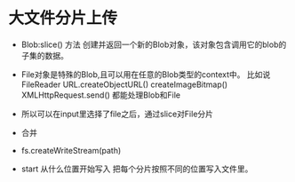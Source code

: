 # 大文件分片上传

- Blob:slice() 方法 创建并返回一个新的Blob对象，该对象包含调用它的blob的子集的数据。

* File对象是特殊的Blob,且可以用在任意的Blob类型的context中。 比如说 FileReader URL.createObjectURL() createImageBitmap() XMLHttpRequest.send() 都能处理Blob和File
* 所以可以在input里选择了file之后，通过slice对File分片

* 合并
* fs.createWriteStream(path)
* start 从什么位置开始写入 把每个分片按照不同的位置写入文件里。
